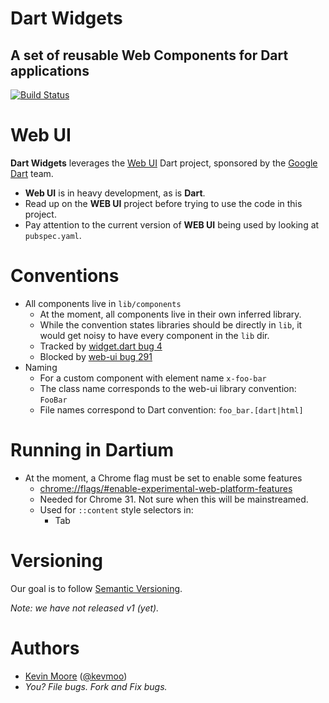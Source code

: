 # Dart Widgets
## A set of reusable Web Components for Dart applications

[![Build Status](https://drone.io/github.com/dart-lang/widget.dart/status.png)](https://drone.io/github.com/dart-lang/widget.dart/latest)

# Web UI

**Dart Widgets** leverages the [Web UI](https://github.com/dart-lang/web-ui) Dart project, sponsored by the [Google Dart](http://www.dartlang.org/) team.

* **Web UI** is in heavy development, as is **Dart**.
* Read up on the **WEB UI** project before trying to use the code in this project.
* Pay attention to the current version of **WEB UI** being used by looking at `pubspec.yaml`.

# Conventions

* All components live in `lib/components`
    * At the moment, all components live in their own inferred library.
    * While the convention states libraries should be directly in `lib`, it would get noisy to have every component in the `lib` dir.
    * Tracked by [widget.dart bug 4](https://github.com/kevmoo/widget.dart/issues/4)
    * Blocked by [web-ui bug 291](https://github.com/dart-lang/web-ui/issues/291)
* Naming
    * For a custom component with element name `x-foo-bar`
    * The class name corresponds to the web-ui library convention: `FooBar`
    * File names correspond to Dart convention: `foo_bar.[dart|html]`

# Running in Dartium

* At the moment, a Chrome flag must be set to enable some features
    * <chrome://flags/#enable-experimental-web-platform-features>
    * Needed for Chrome 31. Not sure when this will be mainstreamed.
    * Used for `::content` style selectors in:
        * Tab

# Versioning

Our goal is to follow [Semantic Versioning](http://semver.org/).

_Note: we have not released v1 (yet)._

# Authors
 * [Kevin Moore](https://github.com/kevmoo) ([@kevmoo](http://twitter.com/kevmoo))
 * _You? File bugs. Fork and Fix bugs._
